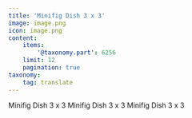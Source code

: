 ```yaml
---
title: 'Minifig Dish 3 x 3'
image: image.png
icon: image.png
content:
    items:
        '@taxonomy.part': 6256
    limit: 12
    pagination: true
taxonomy:
    tag: translate
---
```


Minifig Dish 3 x 3
Minifig Dish 3 x 3
Minifig Dish 3 x 3
